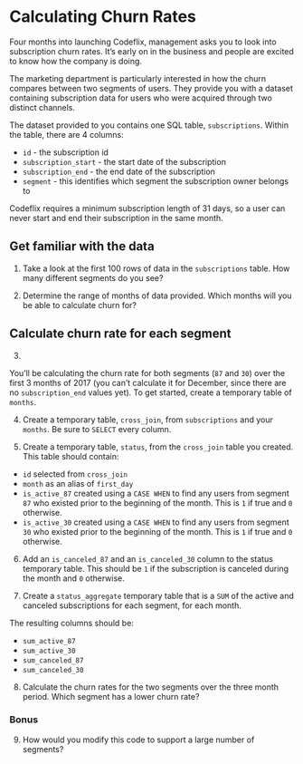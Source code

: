 # Calculating Churn Rates
Four months into launching Codeflix, management asks you to look into subscription churn rates. It’s early on in the business and people are excited to know how the company is doing.

The marketing department is particularly interested in how the churn compares between two segments of users. They provide you with a dataset containing subscription data for users who were acquired through two distinct channels.

The dataset provided to you contains one SQL table, `subscriptions`. Within the table, there are 4 columns:

* `id` - the subscription id
* `subscription_start` - the start date of the subscription
* `subscription_end` - the end date of the subscription
* `segment` - this identifies which segment the subscription owner belongs to

Codeflix requires a minimum subscription length of 31 days, so a user can never start and end their subscription in the same month.

## Get familiar with the data
1. Take a look at the first 100 rows of data in the `subscriptions` table. How many different segments do you see?


2. Determine the range of months of data provided. Which months will you be able to calculate churn for?

## Calculate churn rate for each segment
3.
You’ll be calculating the churn rate for both segments (`87` and `30`) over the first 3 months of 2017 (you can’t calculate it for December, since there are no `subscription_end` values yet). To get started, create a temporary table of `months`.


4. Create a temporary table, `cross_join`, from `subscriptions` and your `months`. Be sure to `SELECT` every column.


5. Create a temporary table, `status`, from the `cross_join` table you created. This table should contain:

* `id` selected from `cross_join`
* `month` as an alias of `first_day`
* `is_active_87` created using a `CASE WHEN` to find any users from segment `87` who existed prior to the beginning of the month. This is `1` if true and `0` otherwise.
* `is_active_30` created using a `CASE WHEN` to find any users from segment `30` who existed prior to the beginning of the month. This is `1` if true and `0` otherwise.

6. Add an `is_canceled_87` and an `is_canceled_30` column to the status temporary table. This should be `1` if the subscription is canceled during the month and `0` otherwise.


7. Create a `status_aggregate` temporary table that is a `SUM` of the active and canceled subscriptions for each segment, for each month.

The resulting columns should be:
* `sum_active_87`
* `sum_active_30`
* `sum_canceled_87`
* `sum_canceled_30`


8. Calculate the churn rates for the two segments over the three month period. Which segment has a lower churn rate?


### Bonus
9. How would you modify this code to support a large number of segments?